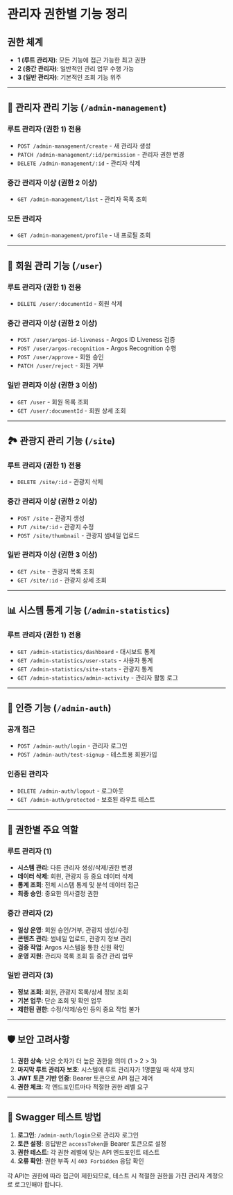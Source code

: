 # 관리자 권한별 기능 정리

## 권한 체계

- **1 (루트 관리자)**: 모든 기능에 접근 가능한 최고 권한
- **2 (중간 관리자)**: 일반적인 관리 업무 수행 가능
- **3 (일반 관리자)**: 기본적인 조회 기능 위주

---

## 🔐 관리자 관리 기능 (`/admin-management`)

### 루트 관리자 (권한 1) 전용

- `POST /admin-management/create` - 새 관리자 생성
- `PATCH /admin-management/:id/permission` - 관리자 권한 변경
- `DELETE /admin-management/:id` - 관리자 삭제

### 중간 관리자 이상 (권한 2 이상)

- `GET /admin-management/list` - 관리자 목록 조회

### 모든 관리자

- `GET /admin-management/profile` - 내 프로필 조회

---

## 👥 회원 관리 기능 (`/user`)

### 루트 관리자 (권한 1) 전용

- `DELETE /user/:documentId` - 회원 삭제

### 중간 관리자 이상 (권한 2 이상)

- `POST /user/argos-id-liveness` - Argos ID Liveness 검증
- `POST /user/argos-recognition` - Argos Recognition 수행
- `POST /user/approve` - 회원 승인
- `PATCH /user/reject` - 회원 거부

### 일반 관리자 이상 (권한 3 이상)

- `GET /user` - 회원 목록 조회
- `GET /user/:documentId` - 회원 상세 조회

---

## 🏞️ 관광지 관리 기능 (`/site`)

### 루트 관리자 (권한 1) 전용

- `DELETE /site/:id` - 관광지 삭제

### 중간 관리자 이상 (권한 2 이상)

- `POST /site` - 관광지 생성
- `PUT /site/:id` - 관광지 수정
- `POST /site/thumbnail` - 관광지 썸네일 업로드

### 일반 관리자 이상 (권한 3 이상)

- `GET /site` - 관광지 목록 조회
- `GET /site/:id` - 관광지 상세 조회

---

## 📊 시스템 통계 기능 (`/admin-statistics`)

### 루트 관리자 (권한 1) 전용

- `GET /admin-statistics/dashboard` - 대시보드 통계
- `GET /admin-statistics/user-stats` - 사용자 통계
- `GET /admin-statistics/site-stats` - 관광지 통계
- `GET /admin-statistics/admin-activity` - 관리자 활동 로그

---

## 🔑 인증 기능 (`/admin-auth`)

### 공개 접근

- `POST /admin-auth/login` - 관리자 로그인
- `POST /admin-auth/test-signup` - 테스트용 회원가입

### 인증된 관리자

- `DELETE /admin-auth/logout` - 로그아웃
- `GET /admin-auth/protected` - 보호된 라우트 테스트

---

## 🎯 권한별 주요 역할

### 루트 관리자 (1)

- **시스템 관리**: 다른 관리자 생성/삭제/권한 변경
- **데이터 삭제**: 회원, 관광지 등 중요 데이터 삭제
- **통계 조회**: 전체 시스템 통계 및 분석 데이터 접근
- **최종 승인**: 중요한 의사결정 권한

### 중간 관리자 (2)

- **일상 운영**: 회원 승인/거부, 관광지 생성/수정
- **콘텐츠 관리**: 썸네일 업로드, 관광지 정보 관리
- **검증 작업**: Argos 시스템을 통한 신원 확인
- **운영 지원**: 관리자 목록 조회 등 중간 관리 업무

### 일반 관리자 (3)

- **정보 조회**: 회원, 관광지 목록/상세 정보 조회
- **기본 업무**: 단순 조회 및 확인 업무
- **제한된 권한**: 수정/삭제/승인 등의 중요 작업 불가

---

## 🛡️ 보안 고려사항

1. **권한 상속**: 낮은 숫자가 더 높은 권한을 의미 (1 > 2 > 3)
2. **마지막 루트 관리자 보호**: 시스템에 루트 관리자가 1명뿐일 때 삭제 방지
3. **JWT 토큰 기반 인증**: Bearer 토큰으로 API 접근 제어
4. **권한 체크**: 각 엔드포인트마다 적절한 권한 레벨 요구

---

## 🚀 Swagger 테스트 방법

1. **로그인**: `/admin-auth/login`으로 관리자 로그인
2. **토큰 설정**: 응답받은 `accessToken`을 Bearer 토큰으로 설정
3. **권한 테스트**: 각 권한 레벨에 맞는 API 엔드포인트 테스트
4. **오류 확인**: 권한 부족 시 `403 Forbidden` 응답 확인

각 API는 권한에 따라 접근이 제한되므로, 테스트 시 적절한 권한을 가진 관리자 계정으로 로그인해야 합니다.
